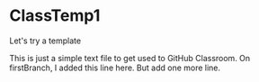 # ClassTemp1
Let's try a template

This is just a simple text file to get used to GitHub Classroom.
On firstBranch, I added this line here.
But add one more line.
